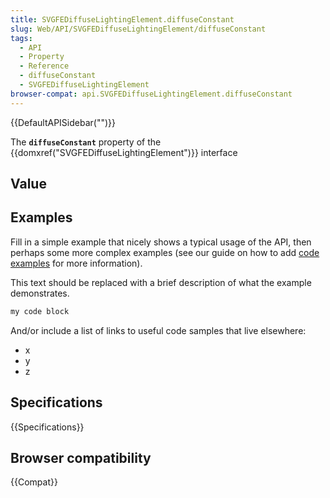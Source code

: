 ```yaml
---
title: SVGFEDiffuseLightingElement.diffuseConstant
slug: Web/API/SVGFEDiffuseLightingElement/diffuseConstant
tags:
  - API
  - Property
  - Reference
  - diffuseConstant
  - SVGFEDiffuseLightingElement
browser-compat: api.SVGFEDiffuseLightingElement.diffuseConstant
---
```

{{DefaultAPISidebar("")}}

The **`diffuseConstant`** property of the {{domxref("SVGFEDiffuseLightingElement")}} interface 

## Value



## Examples

Fill in a simple example that nicely shows a typical usage of the API, then perhaps some more complex examples (see our guide on how to add [code examples](/en-US/docs/MDN/Contribute/Structures/Code_examples) for more information).

This text should be replaced with a brief description of what the example demonstrates.

```js
my code block
```

And/or include a list of links to useful code samples that live elsewhere:

*   x
*   y
*   z

## Specifications

{{Specifications}}

## Browser compatibility

{{Compat}}


